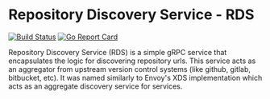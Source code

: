 # Repository Discovery Service - RDS

[![Build Status](https://travis-ci.com/mjpitz/rds.svg?branch=master)](https://travis-ci.com/mjpitz/rds)
[![Go Report Card](https://goreportcard.com/badge/github.com/mjpitz/rds)](https://goreportcard.com/report/github.com/mjpitz/rds)

Repository Discovery Service (RDS) is a simple gRPC service that encapsulates the logic for discovering repository urls.
This service acts as an aggregator from upstream version control systems (like github, gitlab, bitbucket, etc).
It was named similarly to Envoy's XDS implementation which acts as an aggregate discovery service for services.
 